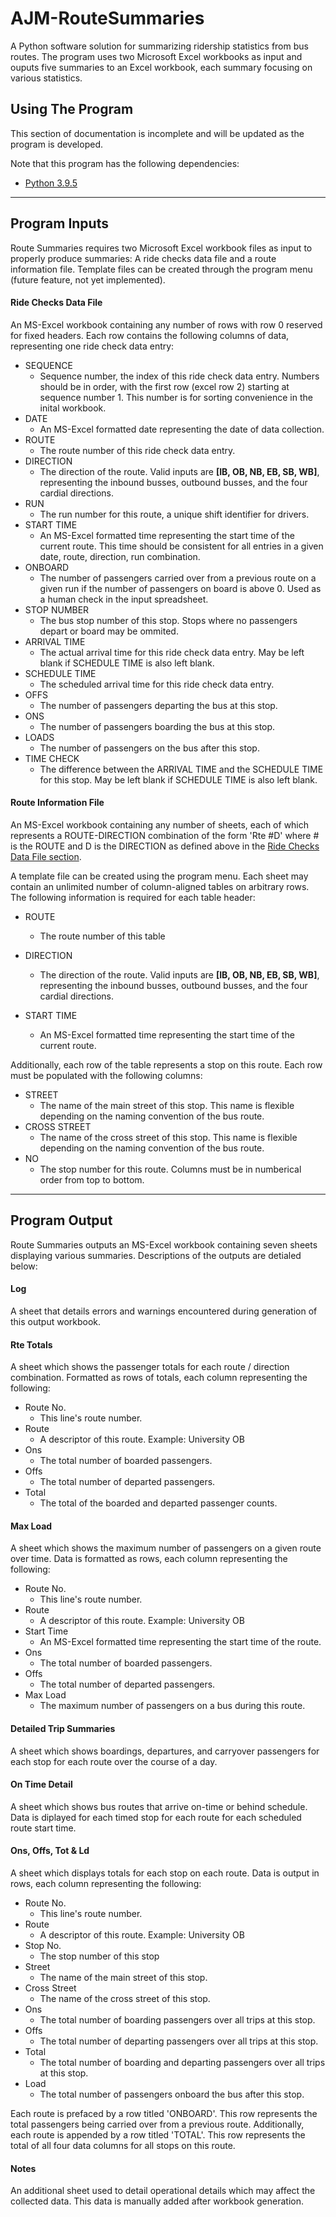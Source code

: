 # AJM-RouteSummaries

A Python software solution for summarizing ridership statistics from bus routes. The program uses two Microsoft Excel workbooks as input and ouputs five summaries to an Excel workbook, each summary focusing on various statistics.

## Using The Program
This section of documentation is incomplete and will be updated as the program is developed.

Note that this program has the following dependencies:
* [Python 3.9.5](https://www.python.org/downloads/release/python-395/)

---

## Program Inputs
Route Summaries requires two Microsoft Excel workbook files as input to properly produce summaries: A ride checks data file and a route information file. Template files can be created through the program menu (future feature, not yet implemented).

#### Ride Checks Data File
An MS-Excel workbook containing any number of rows with row 0 reserved for fixed headers. Each row contains the following columns of data, representing one ride check data entry:
* SEQUENCE
    * Sequence number, the index of this ride check data entry. Numbers should be in order, with the first row (excel row 2) starting at sequence number 1. This number is for sorting convenience in the inital workbook.
* DATE
    * An MS-Excel formatted date representing the date of data collection.
* ROUTE
    * The route number of this ride check data entry.
* DIRECTION
    * The direction of the route. Valid inputs are **[IB, OB, NB, EB, SB, WB]**, representing the inbound busses, outbound busses, and the four cardial directions.
* RUN
    * The run number for this route, a unique shift identifier for drivers.
* START TIME
    * An MS-Excel formatted time representing the start time of the current route. This time should be consistent for all entries in a  given date, route, direction, run combination.
* ONBOARD
    * The number of passengers carried over from a previous route on a given run if the number of passengers on board is above 0. Used as a human check in the input spreadsheet. 
* STOP NUMBER
    * The bus stop number of this stop. Stops where no passengers depart or board may be ommited.
* ARRIVAL TIME
    * The actual arrival time for this ride check data entry. May be left blank if SCHEDULE TIME is also left blank.
* SCHEDULE TIME
    * The scheduled arrival time for this ride check data entry.
* OFFS
    * The number of passengers departing the bus at this stop.
* ONS
    * The number of passengers boarding the bus at this stop.
* LOADS
    * The number of passengers on the bus after this stop.
* TIME CHECK
    * The difference between the ARRIVAL TIME and the SCHEDULE TIME for this stop. May be left blank if SCHEDULE TIME is also left blank.

#### Route Information File
An MS-Excel workbook containing any number of sheets, each of which represents a ROUTE-DIRECTION combination of the form 'Rte #D' where # is the ROUTE and D is the DIRECTION as defined above in the [Ride Checks Data File section](https://github.com/qcjames53/AJM-RouteSummaries#ride-checks-data-file).

A template file can be created using the program menu. Each sheet may contain an unlimited number of column-aligned tables on arbitrary rows. The following information is required for each table header:

* ROUTE
    * The route number of this table

* DIRECTION
    * The direction of the route. Valid inputs are **[IB, OB, NB, EB, SB, WB]**, representing the inbound busses, outbound busses, and the four cardial directions. 
* START TIME
    * An MS-Excel formatted time representing the start time of the current route.

Additionally, each row of the table represents a stop on this route. Each row must be populated with the following columns:

* STREET
    * The name of the main street of this stop. This name is flexible depending on the naming convention of the bus route.
* CROSS STREET
    * The name of the cross street of this stop. This name is flexible depending on the naming convention of the bus route.
* NO
    * The stop number for this route. Columns must be in numberical order from top to bottom.

---

## Program Output
Route Summaries outputs an MS-Excel workbook containing seven sheets displaying various summaries. Descriptions of the outputs are detialed below:

#### Log
A sheet that details errors and warnings encountered during generation of this output workbook.

#### Rte Totals
A sheet which shows the passenger totals for each route / direction combination. Formatted as rows of totals, each column representing the following:
* Route No.
    * This line's route number.
* Route
    * A descriptor of this route. Example: University OB
* Ons
    * The total number of boarded passengers.
* Offs
    * The total number of departed passengers.
* Total
    * The total of the boarded and departed passenger counts.

#### Max Load
A sheet which shows the maximum number of passengers on a given route over time. Data is formatted as rows, each column representing the following:
* Route No.
    * This line's route number.
* Route
    * A descriptor of this route. Example: University OB
* Start Time
    * An MS-Excel formatted time representing the start time of the route.
* Ons
    * The total number of boarded passengers.
* Offs
    * The total number of departed passengers.
* Max Load
    * The maximum number of passengers on a bus during this route.

#### Detailed Trip Summaries
A sheet which shows boardings, departures, and carryover passengers for each stop for each route over the course of a day.

#### On Time Detail
A sheet which shows bus routes that arrive on-time or behind schedule. Data is diplayed for each timed stop for each route for each scheduled route start time.

#### Ons, Offs, Tot & Ld
A sheet which displays totals for each stop on each route. Data is output in rows, each column representing the following:
* Route No.
    * This line's route number.
* Route
    * A descriptor of this route. Example: University OB
* Stop No.
    * The stop number of this stop
* Street
    * The name of the main street of this stop.
* Cross Street
    * The name of the cross street of this stop.
* Ons
    * The total number of boarding passengers over all trips at this stop.
* Offs
    * The total number of departing passengers over all trips at this stop.
* Total
    * The total number of boarding and departing passengers over all trips at this stop.
* Load
    * The total number of passengers onboard the bus after this stop.

Each route is prefaced by a row titled 'ONBOARD'. This row represents the total passengers being carried over from a previous route. Additionally, each route is appended by a row titled 'TOTAL'. This row represents the total of all four data columns for all stops on this route.

#### Notes
An additional sheet used to detail operational details which may affect the collected data. This data is manually added after workbook generation.